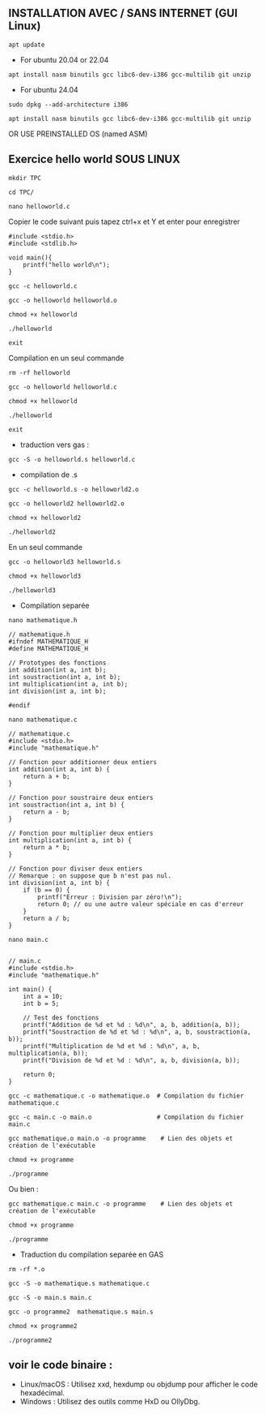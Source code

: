## INSTALLATION AVEC / SANS INTERNET (GUI Linux)
```
apt update
```
* For ubuntu 20.04 or 22.04
```
apt install nasm binutils gcc libc6-dev-i386 gcc-multilib git unzip
```
* For ubuntu 24.04
```
sudo dpkg --add-architecture i386
```
```
apt install nasm binutils gcc libc6-dev-i386 gcc-multilib git unzip
```
OR USE PREINSTALLED OS (named ASM)

## Exercice hello world SOUS LINUX
```
mkdir TPC
```
```
cd TPC/
```
```
nano helloworld.c
```
Copier le code suivant puis tapez ctrl+x et Y et enter pour enregistrer
```
#include <stdio.h>
#include <stdlib.h>

void main(){
	printf("hello world\n");
}
```
```
gcc -c helloworld.c
```
```
gcc -o helloworld helloworld.o
```
```
chmod +x helloworld
```
```
./helloworld
 ```
```
exit
```
Compilation en un seul commande
```
rm -rf helloworld
```
```
gcc -o helloworld helloworld.c
```
```
chmod +x helloworld
```
```
./helloworld
 ```
```
exit
```
* traduction vers gas :
```
gcc -S -o helloworld.s helloworld.c
```
* compilation de .s
```
gcc -c helloworld.s -o helloworld2.o 
```
```
gcc -o helloworld2 helloworld2.o 
```
```
chmod +x helloworld2
```
```
./helloworld2
```
En un seul commande
```
gcc -o helloworld3 helloworld.s
```
```
chmod +x helloworld3
```
```
./helloworld3
```


* Compilation separée
```
nano mathematique.h
```
```
// mathematique.h
#ifndef MATHEMATIQUE_H
#define MATHEMATIQUE_H

// Prototypes des fonctions
int addition(int a, int b);
int soustraction(int a, int b);
int multiplication(int a, int b);
int division(int a, int b);

#endif
```
```
nano mathematique.c
```
```
// mathematique.c
#include <stdio.h>
#include "mathematique.h"

// Fonction pour additionner deux entiers
int addition(int a, int b) {
    return a + b;
}

// Fonction pour soustraire deux entiers
int soustraction(int a, int b) {
    return a - b;
}

// Fonction pour multiplier deux entiers
int multiplication(int a, int b) {
    return a * b;
}

// Fonction pour diviser deux entiers
// Remarque : on suppose que b n'est pas nul.
int division(int a, int b) {
    if (b == 0) {
        printf("Erreur : Division par zéro!\n");
        return 0; // ou une autre valeur spéciale en cas d'erreur
    }
    return a / b;
}
```
```
nano main.c
```
```

// main.c
#include <stdio.h>
#include "mathematique.h"

int main() {
    int a = 10;
    int b = 5;

    // Test des fonctions
    printf("Addition de %d et %d : %d\n", a, b, addition(a, b));
    printf("Soustraction de %d et %d : %d\n", a, b, soustraction(a, b));
    printf("Multiplication de %d et %d : %d\n", a, b, multiplication(a, b));
    printf("Division de %d et %d : %d\n", a, b, division(a, b));

    return 0;
}

```
```
gcc -c mathematique.c -o mathematique.o  # Compilation du fichier mathematique.c
```
```
gcc -c main.c -o main.o                  # Compilation du fichier main.c
```
```
gcc mathematique.o main.o -o programme    # Lien des objets et création de l'exécutable
```
```
chmod +x programme
```
```
./programme
```
Ou bien :

```
gcc mathematique.c main.c -o programme    # Lien des objets et création de l'exécutable
```
```
chmod +x programme
```
```
./programme
```
* Traduction du compilation separée en GAS
```
rm -rf *.o
```
```
gcc -S -o mathematique.s mathematique.c
```
```
gcc -S -o main.s main.c
```
```
gcc -o programme2  mathematique.s main.s
```
```
chmod +x programme2
```
```
./programme2
```

## voir le code binaire : 
* Linux/macOS : Utilisez xxd, hexdump ou objdump pour afficher le code hexadécimal.
* Windows : Utilisez des outils comme HxD ou OllyDbg.
